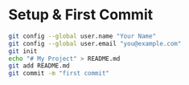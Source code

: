 # Setup & First Commit

```bash
git config --global user.name "Your Name"
git config --global user.email "you@example.com"
git init
echo "# My Project" > README.md
git add README.md
git commit -m "first commit"
```
